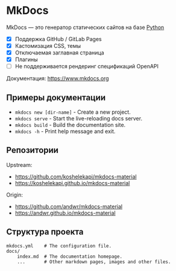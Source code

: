 # MkDocs

MkDocs — это генератор статических сайтов на базе [Python](https://www.python.org/)

- [x] Поддержка GitHub / GitLab Pages
- [x] Кастомизация CSS, темы
- [x] Отключаемая заглавная страница
- [x] Плагины
- [ ] Не поддерживается рендеринг спецификаций OpenAPI

Документация: https://www.mkdocs.org

## Примеры документации

* `mkdocs new [dir-name]` - Create a new project.
* `mkdocs serve` - Start the live-reloading docs server.
* `mkdocs build` - Build the documentation site.
* `mkdocs -h` - Print help message and exit.

## Репозитории

Upstream:

* https://github.com/koshelekapi/mkdocs-material
* https://koshelekapi.github.io/mkdocs-material

Origin:

* https://github.com/andwr/mkdocs-material
* https://andwr.github.io/mkdocs-material

## Структура проекта

    mkdocs.yml    # The configuration file.
    docs/
        index.md  # The documentation homepage.
        ...       # Other markdown pages, images and other files.
